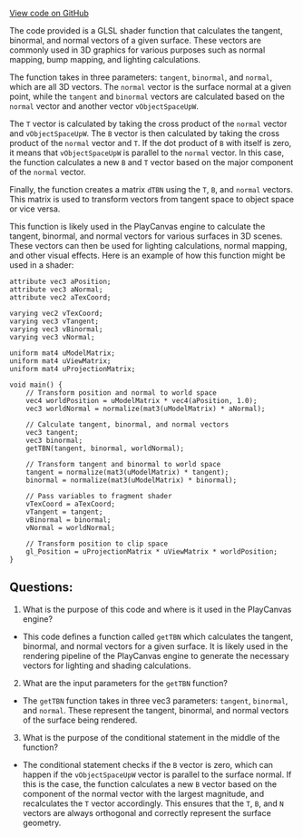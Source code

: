 [View code on GitHub](https://github.com/playcanvas/engine/src/scene/shader-lib/chunks/lit/frag/TBNObjectSpace.js)

The code provided is a GLSL shader function that calculates the tangent, binormal, and normal vectors of a given surface. These vectors are commonly used in 3D graphics for various purposes such as normal mapping, bump mapping, and lighting calculations.

The function takes in three parameters: `tangent`, `binormal`, and `normal`, which are all 3D vectors. The `normal` vector is the surface normal at a given point, while the `tangent` and `binormal` vectors are calculated based on the `normal` vector and another vector `vObjectSpaceUpW`.

The `T` vector is calculated by taking the cross product of the `normal` vector and `vObjectSpaceUpW`. The `B` vector is then calculated by taking the cross product of the `normal` vector and `T`. If the dot product of `B` with itself is zero, it means that `vObjectSpaceUpW` is parallel to the `normal` vector. In this case, the function calculates a new `B` and `T` vector based on the major component of the `normal` vector.

Finally, the function creates a matrix `dTBN` using the `T`, `B`, and `normal` vectors. This matrix is used to transform vectors from tangent space to object space or vice versa.

This function is likely used in the PlayCanvas engine to calculate the tangent, binormal, and normal vectors for various surfaces in 3D scenes. These vectors can then be used for lighting calculations, normal mapping, and other visual effects. Here is an example of how this function might be used in a shader:

```
attribute vec3 aPosition;
attribute vec3 aNormal;
attribute vec2 aTexCoord;

varying vec2 vTexCoord;
varying vec3 vTangent;
varying vec3 vBinormal;
varying vec3 vNormal;

uniform mat4 uModelMatrix;
uniform mat4 uViewMatrix;
uniform mat4 uProjectionMatrix;

void main() {
    // Transform position and normal to world space
    vec4 worldPosition = uModelMatrix * vec4(aPosition, 1.0);
    vec3 worldNormal = normalize(mat3(uModelMatrix) * aNormal);

    // Calculate tangent, binormal, and normal vectors
    vec3 tangent;
    vec3 binormal;
    getTBN(tangent, binormal, worldNormal);

    // Transform tangent and binormal to world space
    tangent = normalize(mat3(uModelMatrix) * tangent);
    binormal = normalize(mat3(uModelMatrix) * binormal);

    // Pass variables to fragment shader
    vTexCoord = aTexCoord;
    vTangent = tangent;
    vBinormal = binormal;
    vNormal = worldNormal;

    // Transform position to clip space
    gl_Position = uProjectionMatrix * uViewMatrix * worldPosition;
}
```
## Questions: 
 1. What is the purpose of this code and where is it used in the PlayCanvas engine?
- This code defines a function called `getTBN` which calculates the tangent, binormal, and normal vectors for a given surface. It is likely used in the rendering pipeline of the PlayCanvas engine to generate the necessary vectors for lighting and shading calculations.

2. What are the input parameters for the `getTBN` function?
- The `getTBN` function takes in three vec3 parameters: `tangent`, `binormal`, and `normal`. These represent the tangent, binormal, and normal vectors of the surface being rendered.

3. What is the purpose of the conditional statement in the middle of the function?
- The conditional statement checks if the `B` vector is zero, which can happen if the `vObjectSpaceUpW` vector is parallel to the surface normal. If this is the case, the function calculates a new `B` vector based on the component of the normal vector with the largest magnitude, and recalculates the `T` vector accordingly. This ensures that the `T`, `B`, and `N` vectors are always orthogonal and correctly represent the surface geometry.